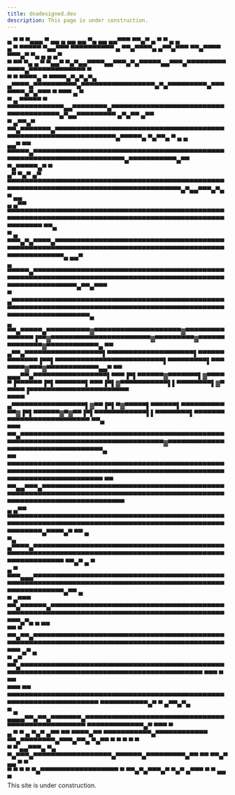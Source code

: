 ```yaml
---
title: dnadesigned.dev
description: This page is under construction.
---
```


<div class="mx-auto text-center mt-10">
    <div>
        <i>                            </i><i class="c1 b1">▄</i><i>  </i><i class="c2 b1">▀</i><i>   </i><i class="c2 b1">▀</i><i>    </i><i class="c2 b1">▀</i><i class="c3 b1">▄</i><i class="c4 b1">▄</i><i class="c3 b1">▄</i><i>   </i><i class="c2 b1">▀</i><i>    </i><i class="c5 b1">▄▄</i><i> </i><i class="c6 b1">▄</i><i> </i><i class="c7 b1">▄▄</i><i> </i><i class="c3 b1">▄</i><i class="c8 b1">▄</i><i> </i><i class="c6 b1">▀</i><i class="c9 b1">▄</i><i>  </i><i class="c4 b1">▄▄</i><i> </i><i class="c7 b1">▄▄</i><i class="c6 b1">▀</i><i class="c10 b1">▀</i><i class="c8 b2">▀</i><i> </i><i class="c11 b3">▀</i><i class="c10 b1">▀</i><i class="c7 b1">▄</i><i class="c10 b1">▀</i><i>  </i><i class="c5 b1">▄</i><i>  </i><i class="c12 b2">▀</i><i>    </i><i class="c8 b1">▀</i><i> </i><i class="c4 b1">▄</i><i>         </i><i class="c4 b1">▄</i><i>                         </i>
    </div>
    <div>
        <i>                   </i><i class="c13 b1">▄</i><i>           </i><i class="c14 b1">▀</i><i>  </i><i class="c15 b1">▀</i><i class="c16 b1">▀</i><i class="c14 b1">▀</i><i class="c17 b4">▀</i><i class="c3 b3">▀</i><i> </i><i class="c17 b4">▀</i><i class="c18 b1">▄</i><i class="c3 b1">▄</i><i class="c18 b5">▀▀</i><i class="c6 b1">▀</i><i> </i><i class="c12 b1">▀</i><i class="c6 b1">▀</i><i class="c3 b1">▀</i><i class="c6 b6">▀</i><i class="c3 b5">▀</i><i class="c18 b1">▀</i><i class="c17 b1">▀</i><i class="c18 b5">▀</i><i class="c18 b7">▀</i><i class="c19 b8">▀</i><i> </i><i class="c6 b1">▄</i><i> </i><i class="c8 b1">▀▀</i><i class="c11 b1">▄</i><i class="c10 b9">▀</i><i class="c11 b10">▀</i><i class="c10 b7">▀</i><i class="c10 b1">▀</i><i class="c10 b1">▄</i><i> </i><i class="c8 b1">▄</i><i class="c8 b5">▀</i><i class="c6 b8">▀</i><i class="c8 b1">▄</i><i class="c6 b1">▀</i><i class="c18 b11">▀</i><i class="c6 b5">▀</i><i> </i><i class="c6 b7">▀</i><i class="c3 b1">▀</i><i class="c6 b1">▄</i><i class="c6 b8">▀</i><i class="c18 b1">▀</i><i class="c18 b5">▀</i><i class="c6 b11">▀</i><i>  </i><i class="c5 b4">▀</i><i class="c17 b5">▀</i><i class="c17 b1">▀</i><i class="c3 b1">▄</i><i class="c18 b1">▀</i><i> </i><i class="c6 b1">▀</i><i class="c11 b1">▄</i><i> </i><i class="c19 b1">▄</i><i> </i><i class="c9 b1">▄</i><i>      </i><i class="c3 b1">▄</i><i class="c17 b1">▀</i><i>                      </i>
    </div>
    <div>
        <i>                  </i><i class="c6 b1">▀</i><i>    </i><i class="c6 b1">▀</i><i class="c9 b1">▀</i><i>   </i><i class="c20 b1">▀</i><i class="c21 b1">▄</i><i>  </i><i class="c3 b1">▄</i><i> </i><i class="c22 b12">▀</i><i>  </i><i class="c3 b1">▀</i><i class="c7 b1">▄</i><i class="c6 b1">▄</i><i class="c18 b5">▀</i><i> </i><i class="c6 b1">▀</i><i class="c6 b1">▄</i><i class="c8 b10">▀</i><i class="c6 b1">▄▄</i><i class="c8 b5">▀</i><i class="c10 b5">▀</i><i class="c8 b5">▀</i><i class="c8 b11">▀</i><i class="c18 b1">▄▄</i><i class="c6 b5">▀</i><i class="c9 b13">▀</i><i class="c8 b5">▀</i><i class="c17 b1">▄</i><i class="c18 b2">▀</i><i class="c14 b1">▄</i><i class="c6 b14">▀</i><i class="c8 b14">▀▀</i><i class="c12 b2">▀</i><i class="c6 b15">▀</i><i class="c17 b1">▄▄</i><i class="c6 b2">▀</i><i class="c6 b15">▀</i><i class="c6 b14">▀</i><i class="c3 b1">▄</i><i class="c6 b4">▀▀▀</i><i class="c6 b5">▀</i><i class="c6 b1">▀</i><i class="c18 b5">▀</i><i class="c10 b5">▀</i><i class="c8 b5">▀</i><i class="c18 b3">▀</i><i> </i><i class="c8 b11">▀</i><i class="c6 b5">▀▀▀</i><i class="c6 b1">▄</i><i class="c6 b8">▀</i><i class="c11 b16">▀</i><i class="c6 b16">▀</i><i class="c9 b1">▀</i><i class="c6 b16">▀</i><i class="c6 b13">▀</i><i class="c9 b16">▀</i><i class="c11 b1">▀</i><i class="c11 b10">▀</i><i class="c11 b16">▀</i><i class="c7 b10">▀</i><i class="c11 b1">▀▀</i><i>  </i><i class="c3 b17">▀</i><i>                           </i>
    </div>
    <div>
        <i>              </i><i class="c4 b17">▀</i><i>   </i><i class="c8 b15">▀</i><i>  </i><i class="c20 b1">▀</i><i class="c11 b1">▀</i><i class="c9 b1">▀</i><i class="c9 b16">▀</i><i class="c9 b1">▄</i><i>  </i><i class="c21 b1">▀</i><i> </i><i class="c21 b1">▀</i><i class="c12 b18">▀</i><i class="c12 b15">▀</i><i class="c6 b15">▀</i><i class="c23 b1">▄</i><i class="c24 b19">▀</i><i class="c25 b1">▄</i><i class="c9 b1">▀</i><i class="c9 b1">▄</i><i class="c9 b5">▀</i><i class="c6 b1">▄</i><i> </i><i class="c1 b1">▄</i><i class="c10 b20">▀</i><i class="c8 b12">▀</i><i class="c9 b21">▀</i><i class="c11 b12">▀</i><i class="c22 b1">▄</i><i class="c8 b12">▀</i><i class="c6 b21">▀</i><i class="c8 b21">▀</i><i class="c12 b21">▀</i><i class="c22 b22">▀</i><i class="c24 b23">▀</i><i class="c26 b22">▀</i><i class="c24 b24">▀</i><i class="c15 b20">▀</i><i class="c1 b24">▀</i><i class="c15 b1">▄</i><i class="c20 b24">▀</i><i class="c17 b1">▀</i><i class="c18 b19">▀</i><i class="c6 b6">▀</i><i class="c12 b7">▀</i><i class="c10 b19">▀</i><i class="c12 b6">▀</i><i class="c8 b15">▀</i><i class="c3 b5">▀</i><i class="c8 b5">▀</i><i class="c6 b5">▀</i><i class="c9 b5">▀</i><i class="c6 b5">▀</i><i class="c6 b4">▀</i><i class="c7 b5">▀</i><i class="c9 b13">▀</i><i class="c7 b16">▀</i><i class="c4 b1">▄</i><i class="c7 b16">▀</i><i class="c4 b1">▄</i><i class="c3 b8">▀</i><i class="c8 b16">▀</i><i class="c9 b8">▀</i><i class="c8 b11">▀</i><i class="c9 b5">▀</i><i class="c10 b17">▀</i><i class="c9 b13">▀</i><i class="c11 b13">▀</i><i class="c9 b1">▀</i><i class="c9 b1">▄</i><i class="c9 b1">▀</i><i class="c11 b1">▀</i><i class="c11 b13">▀▀</i><i class="c11 b1">▀</i><i class="c19 b13">▀</i><i class="c11 b16">▀</i><i class="c9 b1">▄</i><i class="c11 b16">▀</i><i class="c7 b1">▄</i><i class="c5 b16">▀</i><i class="c9 b17">▀</i><i class="c9 b1">▀</i><i> </i><i class="c9 b1">▀</i><i> </i><i class="c9 b1">▀</i><i class="c8 b4">▀</i><i class="c10 b1">▀</i><i>  </i><i class="c18 b1">▄</i><i> </i><i class="c8 b1">▀</i><i>               </i>
    </div>
    <div>
        <i>            </i><i class="c3 b1">▀</i><i>    </i><i class="c14 b1">▄</i><i>     </i><i class="c5 b1">▀</i><i class="c4 b3">▀</i><i class="c27 b1">▀</i><i class="c26 b25">▀</i><i class="c1 b26">▀</i><i> </i><i class="c24 b24">▀</i><i> </i><i class="c1 b12">▀</i><i class="c28 b27">▀</i><i class="c29 b5">▀</i><i class="c4 b28">▀</i><i class="c14 b29">▀</i><i class="c22 b26">▀</i><i class="c16 b12">▀</i><i class="c24 b30">▀</i><i class="c1 b31">▀</i><i class="c26 b31">▀</i><i class="c20 b31">▀</i><i class="c2 b2">▀</i><i class="c16 b32">▀</i><i class="c1 b1">▄</i><i class="c27 b1">▄</i><i class="c30 b1">▀</i><i class="c1 b27">▀▀</i><i class="c30 b30">▀▀</i><i class="c1 b27">▀▀</i><i class="c1 b30">▀</i><i class="c1 b1">▄</i><i class="c23 b26">▀</i><i class="c16 b30">▀</i><i class="c16 b15">▀</i><i class="c22 b2">▀</i><i class="c31 b12">▀</i><i class="c30 b32">▀</i><i class="c31 b25">▀</i><i class="c22 b31">▀</i><i class="c21 b20">▀</i><i class="c21 b21">▀</i><i class="c22 b20">▀</i><i class="c15 b21">▀</i><i class="c15 b20">▀</i><i class="c22 b21">▀▀▀</i><i class="c23 b21">▀</i><i class="c3 b20">▀</i><i class="c4 b20">▀</i><i class="c4 b12">▀</i><i class="c5 b12">▀</i><i class="c4 b5">▀</i><i class="c7 b8">▀</i><i class="c9 b13">▀</i><i class="c7 b5">▀</i><i class="c4 b17">▀</i><i class="c5 b14">▀</i><i class="c5 b3">▀</i><i class="c4 b4">▀</i><i class="c19 b17">▀</i><i class="c19 b13">▀</i><i class="c7 b3">▀</i><i class="c5 b17">▀</i><i class="c4 b3">▀</i><i class="c5 b17">▀</i><i class="c5 b3">▀</i><i class="c5 b17">▀</i><i class="c5 b3">▀</i><i class="c4 b1">▄</i><i class="c4 b13">▀</i><i class="c7 b1">▄</i><i class="c4 b1">▄</i><i class="c4 b10">▀</i><i class="c9 b3">▀</i><i class="c7 b13">▀</i><i class="c7 b17">▀</i><i class="c4 b17">▀</i><i class="c5 b17">▀</i><i class="c5 b1">▀</i><i class="c4 b1">▀</i><i class="c9 b17">▀</i><i>  </i><i class="c5 b1">▄</i><i class="c5 b1">▀</i><i class="c4 b1">▄</i><i class="c5 b1">▀</i><i class="c4 b4">▀</i><i> </i><i class="c6 b1">▄</i><i class="c4 b1">▀</i><i class="c3 b1">▀</i><i>           </i>
    </div>
    <div>
        <i>              </i><i class="c23 b1">▀</i><i> </i><i class="c27 b1">▄</i><i class="c30 b21">▀</i><i class="c30 b12">▀</i><i class="c22 b1">▄</i><i class="c15 b26">▀</i><i> </i><i class="c3 b32">▀</i><i class="c4 b30">▀</i><i class="c23 b1">▄</i><i class="c23 b19">▀</i><i class="c16 b12">▀</i><i class="c16 b21">▀</i><i class="c15 b12">▀</i><i class="c20 b20">▀</i><i class="c21 b18">▀</i><i class="c23 b33">▀</i><i class="c23 b1">▄</i><i class="c13 b18">▀</i><i class="c13 b34">▀</i><i class="c32 b15">▀</i><i class="c15 b30">▀</i><i class="c16 b19">▀</i><i class="c24 b19">▀</i><i class="c33 b15">▀</i><i class="c14 b17">▀</i><i class="c33 b18">▀▀</i><i class="c16 b20">▀</i><i class="c22 b12">▀</i><i class="c20 b20">▀</i><i class="c16 b12">▀</i><i class="c14 b27">▀</i><i class="c23 b32">▀</i><i class="c27 b32">▀</i><i class="c23 b32">▀</i><i class="c25 b22">▀</i><i class="c24 b22">▀</i><i class="c16 b22">▀</i><i class="c15 b12">▀</i><i class="c25 b18">▀</i><i class="c6 b30">▀</i><i class="c25 b12">▀</i><i class="c22 b26">▀</i><i class="c24 b20">▀</i><i class="c1 b25">▀</i><i class="c1 b31">▀</i><i class="c24 b31">▀</i><i class="c15 b23">▀</i><i class="c22 b22">▀</i><i class="c15 b25">▀</i><i class="c15 b22">▀</i><i class="c15 b20">▀</i><i class="c22 b26">▀</i><i class="c23 b26">▀</i><i class="c22 b31">▀</i><i class="c22 b26">▀</i><i class="c22 b30">▀</i><i class="c13 b2">▀</i><i class="c20 b2">▀</i><i class="c22 b26">▀</i><i class="c22 b12">▀</i><i class="c23 b21">▀</i><i class="c6 b12">▀</i><i class="c7 b11">▀</i><i class="c6 b4">▀</i><i class="c5 b5">▀</i><i class="c17 b16">▀</i><i class="c6 b7">▀</i><i class="c7 b17">▀</i><i class="c4 b3">▀▀</i><i class="c4 b13">▀</i><i class="c7 b17">▀</i><i class="c4 b16">▀</i><i class="c7 b13">▀▀</i><i class="c7 b17">▀</i><i class="c7 b13">▀</i><i class="c9 b16">▀</i><i class="c7 b9">▀</i><i class="c7 b17">▀</i><i class="c7 b1">▄</i><i class="c9 b17">▀</i><i class="c7 b16">▀</i><i class="c7 b17">▀</i><i class="c4 b16">▀</i><i class="c7 b1">▀</i><i class="c9 b1">▄</i><i> </i><i class="c7 b1">▀</i><i class="c5 b1">▄</i><i class="c3 b4">▀</i><i class="c4 b4">▀</i><i class="c6 b1">▄</i><i> </i><i class="c6 b5">▀</i><i>   </i><i class="c6 b1">▄</i><i>         </i><i class="c14 b1">▄</i><i>  </i>
    </div>
    <div>
        <i>       </i><i class="c24 b1">▄</i><i class="c27 b1">▄</i><i class="c28 b1">▀</i><i> </i><i class="c28 b1">▀</i><i class="c1 b34">▀</i><i>  </i><i class="c28 b1">▀</i><i class="c1 b1">▀</i><i class="c24 b1">▀</i><i class="c34 b30">▀</i><i class="c24 b8">▀</i><i class="c33 b1">▄</i><i class="c27 b28">▀▀</i><i class="c33 b15">▀</i><i class="c13 b17">▀</i><i class="c25 b15">▀</i><i class="c15 b18">▀</i><i class="c16 b19">▀</i><i class="c22 b19">▀</i><i class="c22 b8">▀</i><i class="c3 b5">▀</i><i class="c32 b4">▀</i><i class="c16 b18">▀</i><i class="c25 b19">▀</i><i class="c13 b18">▀</i><i class="c33 b4">▀</i><i class="c13 b15">▀</i><i class="c22 b19">▀</i><i class="c22 b12">▀</i><i class="c20 b33">▀</i><i class="c21 b33">▀</i><i class="c20 b33">▀</i><i class="c20 b6">▀▀</i><i class="c31 b19">▀</i><i class="c15 b20">▀</i><i class="c22 b12">▀</i><i class="c27 b12">▀</i><i class="c27 b18">▀</i><i class="c23 b12">▀</i><i class="c15 b19">▀</i><i class="c16 b21">▀</i><i class="c15 b12">▀</i><i class="c24 b21">▀</i><i class="c15 b12">▀</i><i class="c24 b21">▀▀▀</i><i class="c31 b22">▀</i><i class="c34 b24">▀</i><i class="c15 b26">▀</i><i class="c26 b23">▀</i><i class="c34 b22">▀</i><i class="c34 b24">▀▀</i><i class="c30 b24">▀</i><i class="c31 b26">▀</i><i class="c1 b31">▀▀</i><i class="c28 b26">▀</i><i class="c1 b31">▀</i><i class="c28 b34">▀▀</i><i class="c28 b4">▀</i><i class="c1 b30">▀</i><i class="c30 b18">▀</i><i class="c34 b30">▀</i><i class="c30 b18">▀</i><i class="c30 b30">▀</i><i class="c34 b12">▀</i><i class="c13 b12">▀</i><i class="c3 b21">▀</i><i class="c3 b5">▀</i><i class="c3 b10">▀</i><i class="c3 b17">▀</i><i class="c4 b17">▀▀</i><i class="c4 b16">▀</i><i class="c9 b16">▀</i><i class="c7 b10">▀</i><i class="c7 b16">▀</i><i class="c7 b10">▀</i><i class="c11 b1">▄</i><i class="c9 b10">▀</i><i class="c11 b10">▀</i><i class="c7 b10">▀</i><i class="c9 b16">▀</i><i class="c7 b10">▀</i><i class="c9 b16">▀</i><i class="c7 b10">▀</i><i class="c9 b16">▀</i><i class="c9 b10">▀</i><i class="c11 b13">▀</i><i class="c7 b16">▀</i><i class="c9 b1">▄</i><i class="c3 b5">▀</i><i class="c5 b3">▀</i><i> </i><i class="c18 b5">▀</i><i class="c6 b1">▄</i><i class="c6 b1">▀</i><i class="c3 b1">▀</i><i class="c3 b7">▀</i><i class="c8 b1">▀</i><i class="c8 b16">▀</i><i class="c7 b1">▄</i><i class="c6 b5">▀</i><i>  </i><i class="c8 b1">▀</i><i>        </i>
    </div>
    <div>
        <i>       </i><i class="c11 b1">▄</i><i class="c25 b1">▀</i><i> </i><i class="c17 b1">▀</i><i class="c21 b1">▄</i><i class="c32 b16">▀</i><i> </i><i class="c10 b1">▄</i><i class="c23 b10">▀</i><i> </i><i class="c23 b10">▀</i><i class="c14 b10">▀</i><i class="c14 b9">▀▀</i><i class="c5 b35">▀</i><i class="c5 b9">▀</i><i class="c3 b35">▀</i><i class="c13 b9">▀</i><i class="c14 b9">▀</i><i class="c13 b9">▀</i><i class="c13 b35">▀</i><i class="c6 b9">▀</i><i class="c13 b33">▀</i><i class="c3 b30">▀</i><i class="c13 b18">▀</i><i class="c20 b25">▀</i><i class="c23 b30">▀</i><i class="c13 b34">▀</i><i class="c32 b34">▀</i><i class="c14 b28">▀</i><i class="c23 b30">▀</i><i class="c22 b26">▀</i><i class="c21 b20">▀</i><i class="c21 b5">▀</i><i class="c20 b7">▀</i><i class="c19 b7">▀</i><i class="c12 b33">▀</i><i class="c22 b19">▀</i><i class="c15 b21">▀</i><i class="c15 b26">▀</i><i class="c15 b20">▀</i><i class="c22 b33">▀</i><i class="c22 b9">▀</i><i class="c20 b33">▀</i><i class="c16 b20">▀</i><i class="c15 b5">▀</i><i class="c6 b5">▀▀</i><i class="c8 b20">▀</i><i class="c15 b24">▀</i><i class="c26 b24">▀</i><i class="c22 b26">▀</i><i class="c24 b22">▀</i><i class="c26 b26">▀</i><i class="c31 b21">▀</i><i class="c16 b5">▀</i><i class="c8 b7">▀</i><i class="c6 b18">▀</i><i class="c16 b21">▀</i><i class="c26 b30">▀</i><i class="c1 b32">▀</i><i class="c30 b31">▀</i><i class="c24 b21">▀</i><i class="c24 b18">▀</i><i class="c14 b6">▀▀</i><i class="c25 b33">▀</i><i class="c13 b8">▀</i><i class="c27 b8">▀</i><i class="c14 b8">▀</i><i class="c1 b7">▀</i><i class="c25 b7">▀</i><i class="c23 b10">▀</i><i class="c26 b10">▀</i><i class="c15 b9">▀</i><i class="c22 b10">▀</i><i class="c25 b9">▀</i><i class="c6 b9">▀</i><i class="c7 b35">▀</i><i class="c7 b9">▀</i><i class="c9 b35">▀</i><i class="c11 b9">▀</i><i class="c7 b9">▀</i><i class="c11 b9">▀</i><i class="c11 b35">▀</i><i class="c11 b9">▀</i><i class="c9 b10">▀</i><i class="c11 b13">▀</i><i class="c9 b13">▀</i><i class="c11 b3">▀</i><i class="c7 b17">▀</i><i class="c9 b17">▀</i><i class="c7 b13">▀</i><i class="c7 b3">▀</i><i class="c7 b17">▀</i><i class="c9 b17">▀</i><i class="c7 b17">▀▀</i><i class="c7 b13">▀</i><i class="c11 b16">▀</i><i class="c7 b1">▄</i><i class="c10 b16">▀</i><i class="c4 b1">▄▄</i><i class="c8 b8">▀</i><i class="c10 b7">▀</i><i class="c6 b10">▀</i><i class="c9 b1">▄</i><i class="c9 b16">▀</i><i class="c6 b1">▄</i><i> </i><i class="c9 b1">▀</i><i>  </i><i class="c12 b1">▄</i><i class="c18 b1">▄</i><i>     </i>
    </div>
    <div>
        <i>   </i><i class="c17 b1">▄</i><i> </i><i class="c10 b1">▄</i><i class="c19 b1">▀</i><i class="c2 b1">▀</i><i> </i><i class="c2 b1">▀</i><i class="c2 b35">▀▀▀</i><i class="c2 b1">▀</i><i class="c2 b35">▀</i><i class="c2 b1">▀</i><i class="c2 b35">▀▀▀▀▀▀▀▀▀▀▀▀</i><i class="c8 b17">▀</i><i class="c5 b17">▀</i><i class="c3 b17">▀</i><i class="c5 b17">▀</i><i class="c24 b5">▀</i><i class="c1 b21">▀</i><i class="c27 b30">▀</i><i class="c28 b34">▀</i><i class="c33 b2">▀</i><i class="c24 b12">▀</i><i class="c15 b21">▀</i><i class="c16 b20">▀</i><i class="c21 b19">▀</i><i class="c10 b19">▀</i><i class="c8 b13">▀</i><i class="c7 b16">▀</i><i class="c6 b13">▀</i><i class="c16 b19">▀</i><i class="c22 b19">▀</i><i class="c16 b20">▀</i><i class="c34 b24">▀</i><i class="c21 b20">▀</i><i class="c22 b19">▀</i><i class="c17 b11">▀</i><i class="c3 b4">▀</i><i class="c3 b11">▀</i><i class="c6 b21">▀</i><i class="c31 b24">▀</i><i class="c31 b22">▀</i><i class="c31 b23">▀</i><i class="c34 b23">▀</i><i class="c15 b23">▀</i><i class="c31 b26">▀</i><i class="c25 b6">▀</i><i class="c6 b5">▀</i><i class="c13 b24">▀</i><i class="c22 b12">▀</i><i class="c20 b15">▀</i><i class="c25 b30">▀</i><i class="c28 b23">▀</i><i class="c34 b22">▀</i><i class="c15 b7">▀</i><i class="c21 b7">▀</i><i class="c2 b35">▀▀▀▀▀▀▀▀▀▀▀▀▀▀▀▀▀▀▀▀▀</i><i class="c9 b17">▀</i><i class="c4 b17">▀</i><i class="c7 b17">▀</i><i class="c4 b17">▀</i><i class="c4 b13">▀▀</i><i class="c4 b17">▀▀</i><i class="c35 b13">▀</i><i class="c4 b16">▀</i><i class="c7 b5">▀</i><i class="c4 b16">▀</i><i class="c7 b13">▀</i><i class="c4 b16">▀</i><i class="c7 b13">▀</i><i class="c7 b16">▀</i><i class="c9 b13">▀</i><i class="c7 b13">▀▀</i><i class="c7 b16">▀</i><i class="c7 b5">▀</i><i class="c11 b8">▀</i><i class="c4 b17">▀</i><i class="c3 b4">▀</i><i class="c3 b1">▀</i><i> </i><i class="c6 b11">▀</i><i class="c6 b1">▀</i><i class="c6 b1">▄</i><i>       </i>
    </div>
    <div>
        <i> </i><i class="c12 b1">▀</i><i> </i><i class="c17 b1">▄</i><i> </i><i class="c10 b1">▀</i><i class="c11 b3">▀</i><i class="c2 b1">▀</i><i class="c2 b1">▄</i><i class="c2 b35">▀</i><i class="c2 b1">▄</i><i class="c2 b1">▀</i><i class="c2 b35">▀▀▀</i><i class="c2 b1">▄</i><i class="c2 b35">▀▀▀▀▀▀▀▀▀▀▀▀</i><i class="c4 b3">▀</i><i class="c7 b14">▀</i><i class="c3 b17">▀</i><i class="c4 b16">▀</i><i class="c7 b10">▀</i><i class="c23 b13">▀</i><i class="c31 b12">▀</i><i class="c23 b30">▀</i><i class="c13 b29">▀</i><i class="c23 b27">▀</i><i class="c15 b26">▀</i><i class="c31 b22">▀</i><i class="c15 b22">▀</i><i class="c8 b22">▀</i><i class="c8 b26">▀</i><i class="c25 b21">▀</i><i class="c22 b26">▀</i><i class="c20 b21">▀</i><i class="c22 b12">▀</i><i class="c20 b20">▀</i><i class="c22 b19">▀</i><i class="c20 b12">▀</i><i class="c20 b29">▀</i><i class="c6 b4">▀</i><i class="c6 b2">▀</i><i class="c26 b23">▀</i><i class="c31 b31">▀</i><i class="c34 b25">▀</i><i class="c30 b25">▀</i><i class="c34 b23">▀</i><i class="c31 b22">▀</i><i class="c15 b18">▀</i><i class="c12 b2">▀</i><i class="c6 b2">▀</i><i class="c12 b26">▀</i><i class="c26 b32">▀</i><i class="c20 b28">▀</i><i class="c23 b32">▀</i><i class="c26 b25">▀</i><i class="c31 b14">▀</i><i class="c6 b2">▀</i><i class="c10 b14">▀</i><i class="c10 b31">▀</i><i class="c19 b9">▀</i><i class="c2 b35">▀▀▀▀▀▀▀▀▀▀▀▀▀▀▀▀▀▀▀▀</i><i class="c4 b3">▀</i><i class="c7 b14">▀</i><i class="c3 b17">▀</i><i class="c4 b16">▀</i><i class="c7 b10">▀</i><i class="c7 b13">▀</i><i class="c6 b13">▀</i><i class="c9 b13">▀▀</i><i class="c6 b13">▀</i><i class="c8 b17">▀</i><i class="c7 b17">▀</i><i class="c9 b17">▀▀</i><i class="c11 b3">▀</i><i class="c7 b4">▀</i><i class="c7 b3">▀</i><i class="c7 b17">▀</i><i class="c9 b3">▀</i><i class="c9 b13">▀</i><i class="c9 b17">▀</i><i class="c7 b4">▀</i><i class="c6 b3">▀</i><i class="c6 b4">▀</i><i class="c6 b14">▀</i><i class="c17 b1">▀</i><i class="c5 b1">▄</i><i> </i><i class="c14 b1">▄▄</i><i class="c6 b2">▀</i><i>     </i>
    </div>
    <div>
        <i>  </i><i class="c6 b1">▄</i><i> </i><i class="c6 b1">▀▀</i><i class="c6 b5">▀</i><i class="c19 b35">▀</i><i class="c2 b1">▀</i><i class="c2 b1">▄</i><i class="c2 b9">▀</i><i class="c2 b35">▀▀▀▀▀▀▀▀▀▀▀▀▀▀▀</i><i class="c2 b9">▀</i><i class="c2 b35">▀</i><i class="c4 b13">▀</i><i class="c3 b11">▀</i><i class="c11 b8">▀</i><i class="c9 b7">▀</i><i class="c19 b7">▀</i><i class="c11 b10">▀</i><i class="c10 b5">▀</i><i class="c20 b20">▀</i><i class="c25 b2">▀</i><i class="c13 b30">▀</i><i class="c16 b2">▀</i><i class="c24 b26">▀</i><i class="c15 b22">▀</i><i class="c22 b21">▀</i><i class="c22 b19">▀</i><i class="c22 b21">▀▀</i><i class="c22 b20">▀</i><i class="c22 b19">▀</i><i class="c21 b33">▀</i><i class="c12 b17">▀</i><i class="c7 b10">▀</i><i class="c3 b4">▀</i><i class="c8 b22">▀</i><i class="c34 b23">▀</i><i class="c30 b31">▀</i><i class="c30 b25">▀</i><i class="c30 b23">▀</i><i class="c34 b24">▀</i><i class="c31 b21">▀</i><i class="c16 b8">▀</i><i class="c8 b9">▀</i><i class="c20 b19">▀</i><i class="c15 b22">▀</i><i class="c26 b31">▀</i><i class="c27 b30">▀</i><i class="c24 b26">▀</i><i class="c26 b24">▀</i><i class="c20 b5">▀</i><i class="c8 b5">▀</i><i class="c6 b11">▀</i><i class="c18 b15">▀</i><i class="c26 b26">▀</i><i class="c19 b35">▀</i><i class="c2 b35">▀▀</i><i class="c2 b9">▀</i><i class="c2 b35">▀▀▀▀▀▀▀</i><i class="c2 b9">▀</i><i class="c2 b35">▀▀▀▀▀▀▀</i><i class="c2 b9">▀</i><i class="c2 b35">▀</i><i class="c4 b13">▀</i><i class="c3 b11">▀</i><i class="c11 b8">▀</i><i class="c9 b7">▀</i><i class="c19 b7">▀</i><i class="c11 b10">▀</i><i class="c11 b16">▀</i><i class="c11 b7">▀</i><i class="c8 b5">▀</i><i class="c10 b5">▀</i><i class="c9 b13">▀</i><i class="c7 b13">▀▀▀▀▀▀</i><i class="c7 b5">▀</i><i class="c7 b16">▀</i><i class="c9 b5">▀</i><i class="c6 b17">▀</i><i class="c7 b10">▀</i><i class="c3 b4">▀</i><i class="c9 b5">▀</i><i class="c17 b4">▀</i><i class="c14 b2">▀</i><i class="c18 b1">▀</i><i class="c18 b11">▀</i><i class="c6 b1">▄</i><i class="c6 b8">▀</i><i class="c12 b1">▀</i><i class="c19 b1">▄</i><i class="c8 b10">▀</i><i class="c8 b5">▀</i><i class="c18 b11">▀</i><i> </i>
    </div>
    <div>
        <i>   </i><i class="c6 b6">▀</i><i> </i><i class="c6 b1">▄</i><i class="c11 b1">▀▀</i><i class="c19 b6">▀</i><i class="c11 b5">▀</i><i class="c35 b34">▀</i><i class="c9 b2">▀</i><i class="c11 b4">▀</i><i class="c19 b7">▀</i><i class="c2 b16">▀</i><i class="c19 b10">▀</i><i class="c19 b16">▀</i><i class="c11 b16">▀</i><i class="c19 b5">▀</i><i class="c19 b16">▀</i><i class="c19 b5">▀</i><i class="c11 b36">▀</i><i class="c19 b4">▀</i><i class="c11 b11">▀▀</i><i class="c11 b5">▀</i><i class="c11 b17">▀</i><i class="c11 b11">▀</i><i class="c11 b14">▀</i><i class="c7 b11">▀</i><i class="c6 b14">▀▀</i><i class="c10 b2">▀</i><i class="c6 b2">▀</i><i class="c8 b14">▀</i><i class="c22 b7">▀</i><i class="c24 b25">▀</i><i class="c14 b25">▀</i><i class="c27 b31">▀</i><i class="c1 b31">▀</i><i class="c31 b26">▀</i><i class="c34 b22">▀</i><i class="c22 b36">▀</i><i class="c15 b20">▀</i><i class="c22 b21">▀</i><i class="c22 b19">▀</i><i class="c21 b5">▀</i><i class="c8 b8">▀</i><i class="c9 b11">▀</i><i class="c11 b5">▀</i><i class="c8 b21">▀</i><i class="c22 b20">▀</i><i class="c34 b22">▀</i><i class="c28 b31">▀</i><i class="c34 b23">▀</i><i class="c31 b24">▀</i><i class="c22 b33">▀</i><i class="c10 b6">▀</i><i class="c10 b37">▀</i><i class="c21 b33">▀</i><i class="c22 b15">▀</i><i class="c20 b19">▀</i><i class="c20 b15">▀</i><i class="c16 b19">▀</i><i class="c22 b19">▀</i><i class="c20 b7">▀</i><i class="c8 b5">▀</i><i class="c6 b6">▀</i><i class="c12 b18">▀</i><i class="c16 b26">▀</i><i class="c13 b31">▀</i><i class="c20 b26">▀</i><i class="c21 b12">▀</i><i class="c10 b5">▀</i><i class="c35 b34">▀</i><i class="c9 b2">▀</i><i class="c11 b26">▀</i><i class="c19 b18">▀</i><i class="c2 b2">▀</i><i class="c10 b5">▀</i><i class="c21 b2">▀</i><i class="c21 b20">▀</i><i class="c21 b12">▀</i><i class="c19 b21">▀</i><i class="c21 b26">▀</i><i class="c20 b38">▀</i><i class="c21 b31">▀</i><i class="c20 b31">▀</i><i class="c22 b31">▀</i><i class="c20 b22">▀</i><i class="c21 b26">▀</i><i class="c6 b23">▀</i><i class="c11 b2">▀</i><i class="c7 b11">▀</i><i class="c6 b14">▀</i><i class="c6 b39">▀</i><i class="c10 b2">▀</i><i class="c6 b2">▀</i><i class="c8 b14">▀</i><i class="c10 b10">▀</i><i class="c6 b14">▀</i><i class="c6 b4">▀</i><i class="c3 b17">▀</i><i class="c3 b4">▀</i><i class="c6 b13">▀</i><i class="c5 b5">▀</i><i class="c9 b4">▀</i><i class="c9 b5">▀</i><i class="c9 b4">▀</i><i class="c9 b5">▀</i><i class="c6 b4">▀</i><i class="c9 b8">▀</i><i class="c9 b5">▀</i><i class="c11 b5">▀</i><i class="c11 b8">▀</i><i class="c9 b7">▀</i><i class="c18 b5">▀</i><i class="c5 b2">▀</i><i class="c18 b11">▀</i><i class="c6 b5">▀</i><i class="c10 b9">▀</i><i class="c10 b7">▀</i><i class="c11 b8">▀</i><i class="c19 b9">▀</i><i class="c8 b1">▄</i><i>   </i>
    </div>
    <div>
        <i class="c6 b1">▄</i><i> </i><i class="c8 b1">▀</i><i class="c12 b5">▀</i><i class="c18 b1">▄</i><i class="c12 b11">▀</i><i class="c8 b11">▀</i><i class="c10 b6">▀</i><i class="c8 b11">▀</i><i class="c18 b11">▀</i><i class="c14 b1">▄</i><i class="c14 b14">▀</i><i class="c6 b5">▀</i><i class="c10 b6">▀</i><i class="c8 b8">▀</i><i class="c11 b7">▀▀</i><i class="c10 b8">▀</i><i class="c10 b6">▀</i><i class="c8 b7">▀</i><i class="c10 b5">▀</i><i class="c36 b40">▓</i><i class="c37 b36">▀▀</i><i class="c37 b40">▀</i><i class="c8 b40">▀</i><i class="c8 b6">▀</i><i class="c8 b8">▀</i><i class="c8 b5">▀</i><i class="c6 b5">▀</i><i class="c6 b14">▀▀</i><i class="c18 b11">▀</i><i class="c18 b8">▀</i><i class="c6 b5">▀</i><i class="c3 b14">▀</i><i class="c15 b25">▀</i><i class="c23 b25">▀</i><i class="c24 b31">▀</i><i class="c23 b31">▀▀</i><i class="c15 b21">▀</i><i class="c38 b41">▓</i><i class="c37 b36">▀</i><i class="c36 b36">▀</i><i class="c37 b41">▀</i><i class="c12 b40">▀</i><i class="c10 b5">▀</i><i class="c10 b21">▀</i><i class="c21 b24">▀</i><i class="c22 b25">▀</i><i class="c15 b23">▀</i><i class="c31 b23">▀</i><i class="c34 b23">▀</i><i class="c31 b23">▀</i><i class="c22 b19">▀</i><i class="c19 b12">▀</i><i class="c20 b21">▀</i><i class="c36 b27">▐</i><i class="c36 b37">▀▀</i><i class="c38 b43">▓</i><i class="c31 b43">▀</i><i class="c20 b24">▀</i><i class="c21 b5">▀</i><i class="c10 b5">▀</i><i class="c8 b11">▀</i><i class="c6 b26">▀</i><i class="c16 b31">▀</i><i class="c24 b31">▀</i><i class="c16 b22">▀</i><i class="c22 b19">▀</i><i class="c21 b11">▀</i><i class="c18 b11">▀</i><i class="c14 b2">▀</i><i class="c14 b30">▀</i><i class="c31 b31">▀</i><i class="c25 b26">▀</i><i class="c13 b2">▀</i><i class="c6 b12">▀</i><i class="c22 b19">▀</i><i class="c20 b6">▀</i><i class="c22 b19">▀</i><i class="c31 b20">▀</i><i class="c22 b22">▀</i><i class="c39 b43">▓</i><i class="c39 b44">▀</i><i class="c40 b38">▀</i><i class="c39 b43">▀</i><i class="c23 b43">▀</i><i class="c15 b26">▀</i><i class="c15 b21">▀</i><i class="c22 b21">▀</i><i class="c6 b11">▀</i><i class="c6 b14">▀</i><i class="c41 b43">▓</i><i class="c42 b39">▀</i><i class="c41 b45">▀</i><i class="c42 b43">▀</i><i class="c4 b43">▀</i><i class="c6 b14">▀</i><i class="c7 b11">▀</i><i class="c6 b4">▀</i><i class="c7 b11">▀</i><i class="c9 b11">▀</i><i class="c8 b8">▀</i><i class="c8 b5">▀▀</i><i class="c8 b11">▀</i><i class="c42 b45">▀</i><i class="c42 b43">▓</i><i class="c10 b43">▀</i><i class="c11 b6">▀</i><i class="c11 b5">▀</i><i class="c10 b4">▀</i><i class="c10 b5">▀</i><i class="c8 b11">▀</i><i class="c14 b11">▀</i><i class="c12 b2">▀</i><i class="c8 b6">▀</i><i class="c11 b8">▀▀</i><i class="c11 b5">▀</i><i class="c10 b1">▄</i><i> </i><i class="c11 b1">▀</i><i class="c10 b5">▀</i><i> </i>
    </div>
    <div>
        <i> </i><i class="c6 b1">▄</i><i class="c18 b6">▀</i><i class="c17 b8">▀</i><i class="c8 b1">▄</i><i class="c17 b1">▀</i><i class="c17 b5">▀</i><i class="c17 b1">▀</i><i class="c13 b5">▀</i><i class="c17 b11">▀</i><i class="c18 b5">▀</i><i class="c6 b6">▀</i><i class="c12 b5">▀</i><i class="c12 b7">▀</i><i class="c6 b5">▀</i><i class="c12 b6">▀</i><i class="c6 b6">▀</i><i class="c17 b14">▀</i><i class="c17 b36">▀</i><i class="c37 b36">▀▀▀▀</i><i class="c37 b40">▌</i><i class="c35 b36">▀</i><i class="c37 b36">▀▀▀▀</i><i class="c14 b36">▀</i><i class="c37 b5">▀</i><i class="c37 b36">▀▀▀▀</i><i class="c5 b36">▀</i><i class="c14 b3">▀</i><i class="c28 b14">▀</i><i class="c1 b25">▀</i><i class="c1 b36">▀</i><i class="c37 b36">▀▀</i><i class="c36 b36">▀</i><i class="c37 b37">▀</i><i class="c37 b41">▌</i><i class="c43 b37">▀</i><i class="c36 b36">▀</i><i class="c37 b37">▀</i><i class="c36 b36">▀</i><i class="c37 b37">▀</i><i class="c1 b36">▀</i><i class="c34 b24">▀</i><i class="c31 b36">▀</i><i class="c37 b37">▀</i><i class="c36 b36">▀</i><i class="c37 b37">▀</i><i class="c36 b36">▀</i><i class="c36 b43">▀</i><i class="c36 b43">▐</i><i class="c36 b37">▀</i><i class="c38 b37">▀</i><i class="c36 b43">▌</i><i class="c44 b37">▀</i><i class="c36 b46">▀</i><i class="c38 b46">▀▀</i><i class="c45 b46">▀</i><i class="c1 b42">▀</i><i class="c1 b18">▀</i><i class="c1 b42">▀</i><i class="c45 b46">▀</i><i class="c45 b42">▀▀▀</i><i class="c18 b42">▀</i><i class="c24 b44">▀</i><i class="c40 b42">▀</i><i class="c45 b44">▀</i><i class="c40 b42">▀</i><i class="c40 b44">▀</i><i class="c16 b44">▀</i><i class="c17 b14">▀</i><i class="c17 b44">▀</i><i class="c40 b38">▀</i><i class="c39 b44">▀</i><i class="c40 b38">▀</i><i class="c39 b44">▀</i><i class="c39 b43">▌</i><i class="c44 b43">▀</i><i class="c1 b18">▀</i><i class="c30 b30">▀</i><i class="c30 b26">▀</i><i class="c34 b38">▀</i><i class="c41 b39">▀▀▀</i><i class="c42 b39">▀</i><i class="c41 b43">▌</i><i class="c44 b39">▀</i><i class="c41 b45">▀</i><i class="c42 b39">▀</i><i class="c41 b45">▀</i><i class="c42 b39">▀</i><i class="c5 b45">▀</i><i class="c42 b45">▀</i><i class="c42 b43">▓</i><i class="c5 b43">▀</i><i class="c5 b5">▀</i><i class="c42 b45">▀</i><i class="c42 b43">▓</i><i class="c44 b43">▀</i><i class="c44 b14">▀</i><i class="c5 b14">▀</i><i class="c5 b11">▀</i><i class="c14 b14">▀</i><i class="c5 b14">▀</i><i class="c14 b2">▀</i><i class="c14 b11">▀▀</i><i class="c5 b11">▀</i><i class="c5 b5">▀</i><i class="c5 b11">▀</i><i class="c6 b1">▄</i><i class="c18 b1">▄</i><i class="c13 b1">▀</i><i> </i><i class="c18 b6">▀</i><i class="c18 b1">▀</i>
    </div>
    <div>
        <i class="c8 b1">▄</i><i class="c10 b1">▄▄</i><i class="c12 b1">▀</i><i class="c8 b6">▀</i><i class="c10 b1">▄</i><i class="c12 b5">▀</i><i class="c12 b11">▀</i><i class="c6 b5">▀▀</i><i class="c12 b5">▀</i><i class="c8 b5">▀</i><i class="c12 b5">▀</i><i class="c12 b9">▀</i><i class="c11 b10">▀</i><i class="c12 b7">▀</i><i class="c8 b10">▀</i><i class="c17 b36">▀</i><i class="c37 b36">▀</i><i class="c37 b40">▀</i><i class="c35 b40">▀</i><i class="c35 b36">▀</i><i class="c37 b36">▀</i><i class="c37 b40">▌</i><i class="c37 b36">▀▀▀</i><i class="c37 b40">▐</i><i class="c37 b36">▀</i><i class="c37 b40">▌</i><i class="c35 b40">▀</i><i class="c12 b36">▀</i><i class="c37 b36">▀</i><i class="c37 b41">▀</i><i class="c43 b40">▀</i><i class="c37 b36">▀</i><i class="c38 b40">▓</i><i class="c6 b41">▀</i><i class="c12 b36">▀</i><i class="c37 b36">▀</i><i class="c36 b40">▀</i><i class="c43 b41">▀</i><i class="c43 b36">▀</i><i class="c37 b36">▀</i><i class="c36 b41">▌</i><i class="c38 b41">▓</i><i class="c37 b36">▀</i><i class="c43 b37">▀</i><i class="c44 b36">▀</i><i class="c43 b37">▀</i><i class="c36 b19">▀</i><i class="c36 b43">▐</i><i class="c36 b36">▀</i><i class="c44 b37">▀▀▀▀▀</i><i class="c36 b15">▐</i><i class="c36 b37">▀</i><i class="c36 b43">▌</i><i class="c44 b46">▀</i><i class="c38 b37">▀</i><i class="c38 b43">▀</i><i class="c44 b43">▀</i><i class="c44 b42">▀</i><i class="c45 b46">▀</i><i class="c38 b42">▀</i><i class="c45 b43">▌</i><i class="c38 b42">▀</i><i class="c45 b42">▀▀</i><i class="c45 b43">▐</i><i class="c45 b44">▀</i><i class="c40 b43">▌</i><i class="c39 b43">▓</i><i class="c40 b42">▀</i><i class="c44 b44">▀▀▀</i><i class="c39 b10">▀</i><i class="c44 b38">▀</i><i class="c39 b44">▀</i><i class="c40 b43">▀</i><i class="c44 b43">▀</i><i class="c44 b38">▀</i><i class="c39 b44">▀</i><i class="c39 b43">▌</i><i class="c44 b33">▌</i><i class="c24 b33">▀</i><i class="c24 b18">▀</i><i class="c27 b39">▀</i><i class="c41 b38">▀</i><i class="c41 b43">▀</i><i class="c44 b43">▀</i><i class="c44 b45">▀</i><i class="c42 b39">▀</i><i class="c41 b43">▌</i><i class="c42 b43">▓</i><i class="c41 b45">▀</i><i class="c44 b39">▀</i><i class="c44 b45">▀▀</i><i class="c42 b2">▀</i><i class="c42 b43">▐</i><i class="c42 b45">▀</i><i class="c44 b45">▀</i><i class="c42 b45">▀▀</i><i class="c44 b43">▀</i><i class="c44 b8">▀</i><i class="c6 b5">▀</i><i class="c12 b5">▀</i><i class="c18 b6">▀</i><i class="c6 b6">▀</i><i class="c6 b11">▀</i><i class="c8 b6">▀</i><i class="c18 b5">▀</i><i class="c6 b7">▀</i><i class="c18 b7">▀</i><i class="c10 b9">▀</i><i class="c8 b9">▀</i><i class="c10 b7">▀</i><i class="c12 b7">▀</i><i class="c6 b11">▀</i><i class="c8 b8">▀</i><i class="c8 b7">▀</i><i class="c10 b7">▀</i>
    </div>
    <div>
        <i class="c19 b1">▀</i><i class="c10 b7">▀▀▀</i><i> </i><i class="c12 b1">▄</i><i class="c8 b8">▀</i><i class="c6 b6">▀</i><i class="c8 b5">▀</i><i class="c18 b11">▀</i><i class="c6 b11">▀</i><i class="c17 b5">▀▀</i><i class="c18 b7">▀</i><i class="c6 b5">▀</i><i class="c12 b5">▀</i><i class="c12 b6">▀</i><i class="c37 b14">▀</i><i class="c37 b36">▀▀▀▀▀</i><i class="c37 b40">▌</i><i class="c36 b40">▓</i><i class="c37 b36">▀▀</i><i class="c37 b40">▐</i><i class="c37 b36">▀</i><i class="c37 b40">▌</i><i class="c35 b40">▀</i><i class="c36 b40">▓</i><i class="c37 b36">▀</i><i class="c35 b36">▀</i><i class="c37 b36">▀▀▀</i><i class="c37 b41">▌</i><i class="c37 b40">▀</i><i class="c37 b36">▀▀▀▀</i><i class="c37 b37">▀</i><i class="c37 b41">▌</i><i class="c37 b41">▀</i><i class="c36 b36">▀</i><i class="c37 b37">▀</i><i class="c36 b36">▀</i><i class="c43 b36">▀</i><i class="c44 b36">▀</i><i class="c10 b10">▀</i><i class="c11 b10">▀</i><i class="c44 b37">▀</i><i class="c44 b36">▀</i><i class="c44 b37">▀</i><i class="c36 b37">▀</i><i class="c38 b43">▓</i><i class="c36 b43">▐</i><i class="c36 b37">▀</i><i class="c38 b43">▌</i><i class="c36 b43">▀</i><i class="c38 b37">▀</i><i class="c38 b46">▀</i><i class="c45 b46">▀</i><i class="c38 b46">▀</i><i class="c45 b46">▀</i><i class="c45 b43">▓</i><i class="c44 b43">▀</i><i class="c45 b43">▓</i><i class="c45 b42">▀▀</i><i class="c45 b43">▐</i><i class="c45 b44">▀</i><i class="c40 b43">▌</i><i class="c45 b43">▀</i><i class="c40 b42">▀</i><i class="c40 b44">▀▀</i><i class="c44 b44">▀</i><i class="c44 b42">▀</i><i class="c40 b25">▀</i><i class="c39 b44">▀</i><i class="c39 b38">▀</i><i class="c39 b44">▀</i><i class="c39 b38">▀▀</i><i class="c39 b43">▌</i><i class="c44 b19">▌</i><i class="c25 b19">▀</i><i class="c16 b18">▀</i><i class="c41 b12">▀</i><i class="c41 b39">▀▀</i><i class="c42 b39">▀</i><i class="c41 b45">▀</i><i class="c42 b39">▀</i><i class="c41 b43">▌</i><i class="c42 b43">▀</i><i class="c41 b45">▀</i><i class="c42 b39">▀</i><i class="c42 b45">▀</i><i class="c44 b45">▀▀</i><i class="c8 b11">▀</i><i class="c42 b6">▀</i><i class="c42 b45">▀▀</i><i class="c44 b41">▀</i><i class="c44 b7">▀</i><i class="c8 b7">▀</i><i class="c6 b9">▀</i><i class="c12 b10">▀</i><i class="c12 b7">▀</i><i class="c8 b10">▀</i><i class="c10 b10">▀</i><i class="c11 b10">▀</i><i class="c10 b7">▀</i><i class="c8 b8">▀</i><i class="c8 b7">▀▀</i><i class="c11 b10">▀</i><i class="c19 b7">▀</i><i class="c12 b8">▀</i><i> </i><i class="c10 b1">▀▀</i><i class="c11 b1">▄</i>
    </div>
    <div>
        <i class="c11 b3">▀</i><i class="c10 b1">▀</i><i class="c11 b1">▀</i><i> </i><i class="c8 b1">▀</i><i class="c12 b14">▀</i><i class="c14 b1">▄</i><i class="c6 b14">▀</i><i class="c6 b2">▀</i><i class="c6 b14">▀</i><i class="c6 b2">▀</i><i class="c6 b14">▀</i><i class="c12 b2">▀</i><i class="c10 b14">▀</i><i class="c10 b2">▀</i><i class="c12 b11">▀</i><i class="c8 b14">▀</i><i class="c6 b14">▀</i><i class="c18 b2">▀</i><i class="c35 b3">▀▀</i><i class="c35 b2">▀</i><i class="c37 b2">▀</i><i class="c37 b40">▀</i><i class="c35 b40">▀</i><i class="c35 b14">▀</i><i class="c35 b11">▀</i><i class="c35 b14">▀</i><i class="c37 b4">▀</i><i class="c37 b40">▀</i><i class="c43 b40">▀</i><i class="c6 b7">▀</i><i class="c43 b16">▀</i><i class="c35 b5">▀</i><i class="c43 b13">▀</i><i class="c37 b4">▀</i><i class="c36 b40">▀</i><i class="c35 b41">▀</i><i class="c43 b4">▀</i><i class="c30 b15">▀</i><i class="c43 b24">▀</i><i class="c43 b31">▀</i><i class="c44 b32">▀</i><i class="c37 b28">▀</i><i class="c36 b41">▀</i><i class="c43 b41">▀</i><i class="c15 b25">▀</i><i class="c43 b23">▀</i><i class="c44 b22">▀</i><i class="c37 b21">▀</i><i class="c36 b41">▀</i><i class="c44 b43">▀</i><i class="c36 b29">▀</i><i class="c37 b43">▀</i><i class="c36 b43">▀▀▀</i><i class="c44 b43">▀</i><i class="c44 b29">▀</i><i class="c10 b2">▀</i><i class="c44 b37">▀</i><i class="c44 b46">▀</i><i class="c16 b46">▀</i><i class="c44 b42">▀</i><i class="c45 b46">▀</i><i class="c38 b42">▀</i><i class="c45 b43">▀</i><i class="c44 b43">▀</i><i class="c44 b14">▀</i><i class="c12 b14">▀</i><i class="c44 b31">▀▀</i><i class="c44 b32">▀</i><i class="c40 b32">▀</i><i class="c40 b43">▀</i><i class="c44 b43">▀</i><i class="c12 b2">▀</i><i class="c44 b14">▀</i><i class="c44 b2">▀</i><i class="c40 b23">▀</i><i class="c39 b43">▀</i><i class="c44 b43">▀</i><i class="c26 b25">▀</i><i class="c44 b2">▀</i><i class="c44 b3">▀</i><i class="c44 b2">▀</i><i class="c41 b2">▀</i><i class="c39 b43">▀</i><i class="c44 b43">▀</i><i class="c39 b23">▀</i><i class="c41 b41">▓</i><i class="c24 b43">▀</i><i class="c16 b32">▀</i><i class="c44 b27">▀▀</i><i class="c44 b12">▀</i><i class="c42 b20">▀</i><i class="c41 b43">▀</i><i class="c44 b41">▀</i><i class="c12 b4">▀</i><i class="c44 b4">▀▀</i><i class="c42 b4">▀</i><i class="c42 b43">▀</i><i class="c44 b43">▀</i><i class="c8 b14">▀</i><i class="c42 b3">▀</i><i class="c44 b43">▀</i><i class="c44 b2">▀</i><i class="c10 b14">▀</i><i class="c8 b3">▀</i><i class="c10 b2">▀</i><i class="c8 b3">▀</i><i class="c8 b2">▀</i><i class="c8 b3">▀</i><i class="c12 b2">▀</i><i class="c8 b3">▀</i><i class="c12 b2">▀</i><i class="c8 b2">▀</i><i class="c12 b2">▀</i><i class="c12 b3">▀</i><i class="c10 b1">▀</i><i class="c8 b29">▀</i><i class="c10 b2">▀</i><i class="c11 b2">▀</i><i class="c10 b4">▀</i><i class="c17 b1">▄</i><i> </i>
    </div>
    <div>
        <i class="c9 b1">▀</i><i class="c7 b1">▀</i><i> </i><i class="c5 b3">▀</i><i class="c14 b3">▀</i><i class="c17 b4">▀</i><i class="c3 b3">▀</i><i class="c17 b11">▀</i><i class="c18 b14">▀</i><i class="c17 b11">▀</i><i class="c18 b4">▀</i><i class="c18 b5">▀</i><i class="c6 b5">▀</i><i class="c3 b7">▀</i><i class="c6 b5">▀</i><i class="c12 b5">▀</i><i class="c6 b5">▀</i><i class="c3 b6">▀</i><i class="c18 b6">▀</i><i class="c3 b5">▀</i><i class="c18 b5">▀</i><i class="c3 b5">▀</i><i class="c18 b6">▀</i><i class="c18 b7">▀</i><i class="c12 b5">▀</i><i class="c3 b5">▀</i><i class="c8 b5">▀</i><i class="c8 b7">▀▀▀</i><i class="c11 b7">▀</i><i class="c11 b10">▀▀</i><i class="c10 b7">▀</i><i class="c11 b8">▀</i><i class="c10 b7">▀</i><i class="c8 b8">▀</i><i class="c8 b7">▀</i><i class="c10 b5">▀</i><i class="c6 b8">▀</i><i class="c22 b6">▀</i><i class="c24 b21">▀</i><i class="c24 b30">▀</i><i class="c27 b26">▀</i><i class="c1 b18">▀</i><i class="c1 b12">▀</i><i class="c30 b31">▀</i><i class="c31 b24">▀</i><i class="c15 b21">▀</i><i class="c15 b20">▀</i><i class="c16 b19">▀</i><i class="c6 b15">▀</i><i class="c30 b31">▀</i><i class="c28 b27">▀</i><i class="c29 b27">▀</i><i class="c28 b24">▀</i><i class="c34 b26">▀</i><i class="c13 b11">▀</i><i class="c18 b4">▀</i><i class="c3 b5">▀</i><i class="c18 b18">▀</i><i class="c44 b11">▀</i><i class="c38 b15">▀</i><i class="c38 b43">▀</i><i class="c44 b43">▀</i><i class="c44 b16">▀</i><i class="c44 b5">▀</i><i class="c5 b3">▀</i><i class="c14 b3">▀</i><i class="c14 b31">▀</i><i class="c30 b32">▀</i><i class="c28 b31">▀</i><i class="c1 b32">▀</i><i class="c30 b22">▀</i><i class="c13 b4">▀</i><i class="c18 b5">▀</i><i class="c6 b5">▀</i><i class="c18 b7">▀</i><i class="c26 b22">▀</i><i class="c15 b26">▀</i><i class="c24 b30">▀</i><i class="c1 b21">▀</i><i class="c15 b6">▀</i><i class="c3 b5">▀</i><i class="c18 b5">▀</i><i class="c3 b11">▀</i><i class="c18 b21">▀</i><i class="c34 b20">▀</i><i class="c15 b24">▀</i><i class="c26 b21">▀</i><i class="c15 b12">▀</i><i class="c44 b18">▀</i><i class="c23 b18">▀</i><i class="c14 b18">▀</i><i class="c20 b11">▀</i><i class="c20 b19">▀</i><i class="c22 b19">▀</i><i class="c21 b33">▀</i><i class="c10 b19">▀</i><i class="c10 b7">▀</i><i class="c8 b8">▀</i><i class="c8 b7">▀</i><i class="c10 b5">▀</i><i class="c6 b8">▀</i><i class="c8 b8">▀</i><i class="c6 b8">▀</i><i class="c6 b16">▀</i><i class="c6 b5">▀</i><i class="c18 b8">▀</i><i class="c3 b8">▀</i><i class="c17 b3">▀</i><i class="c3 b5">▀</i><i class="c6 b8">▀▀</i><i class="c18 b5">▀</i><i class="c6 b11">▀</i><i class="c18 b4">▀</i><i class="c17 b5">▀</i><i class="c5 b5">▀</i><i class="c17 b5">▀</i><i class="c17 b4">▀</i><i class="c3 b4">▀</i><i class="c18 b4">▀</i><i class="c3 b5">▀</i><i class="c6 b1">▀</i><i> </i><i class="c6 b1">▀</i><i class="c9 b1">▀</i>
    </div>
    <div>
        <i class="c19 b1">▀</i><i class="c11 b1">▀</i><i class="c7 b1">▄</i><i class="c5 b1">▄</i><i class="c3 b17">▀</i><i class="c4 b13">▀</i><i class="c3 b16">▀</i><i class="c11 b1">▄</i><i class="c6 b13">▀</i><i class="c6 b8">▀</i><i class="c6 b5">▀▀</i><i class="c8 b10">▀</i><i class="c6 b8">▀</i><i class="c6 b5">▀</i><i class="c12 b5">▀</i><i class="c10 b5">▀</i><i class="c8 b8">▀</i><i class="c12 b11">▀▀</i><i class="c11 b11">▀</i><i class="c11 b5">▀</i><i class="c8 b13">▀▀</i><i class="c6 b14">▀</i><i class="c18 b14">▀</i><i class="c6 b14">▀</i><i class="c8 b13">▀</i><i class="c10 b10">▀</i><i class="c8 b14">▀</i><i class="c8 b2">▀</i><i class="c6 b14">▀</i><i class="c12 b14">▀</i><i class="c6 b14">▀▀▀</i><i class="c6 b4">▀▀▀</i><i class="c6 b5">▀</i><i class="c6 b13">▀</i><i class="c16 b5">▀</i><i class="c21 b22">▀</i><i class="c24 b22">▀</i><i class="c16 b12">▀</i><i class="c26 b22">▀</i><i class="c1 b32">▀</i><i class="c16 b25">▀</i><i class="c15 b22">▀</i><i class="c22 b33">▀</i><i class="c22 b21">▀</i><i class="c24 b21">▀</i><i class="c23 b30">▀</i><i class="c27 b18">▀</i><i class="c26 b12">▀</i><i class="c16 b16">▀</i><i class="c8 b5">▀</i><i class="c6 b16">▀</i><i class="c9 b17">▀</i><i class="c25 b30">▀</i><i class="c13 b29">▀</i><i class="c13 b5">▀</i><i class="c3 b15">▀</i><i class="c10 b33">▀</i><i class="c19 b16">▀</i><i class="c11 b10">▀</i><i class="c11 b13">▀</i><i class="c5 b3">▀</i><i class="c3 b27">▀</i><i class="c24 b2">▀</i><i class="c27 b15">▀</i><i class="c27 b19">▀</i><i class="c31 b18">▀</i><i class="c18 b8">▀</i><i class="c6 b5">▀▀</i><i class="c12 b7">▀</i><i class="c26 b21">▀</i><i class="c26 b26">▀</i><i class="c24 b22">▀</i><i class="c16 b22">▀</i><i class="c22 b12">▀</i><i class="c6 b11">▀</i><i class="c12 b11">▀</i><i class="c19 b31">▀</i><i class="c21 b23">▀</i><i class="c22 b26">▀</i><i class="c15 b21">▀</i><i class="c31 b22">▀</i><i class="c31 b23">▀</i><i class="c31 b25">▀</i><i class="c23 b26">▀</i><i class="c16 b15">▀</i><i class="c16 b31">▀</i><i class="c24 b32">▀</i><i class="c24 b31">▀</i><i class="c31 b31">▀</i><i class="c31 b23">▀</i><i class="c22 b22">▀</i><i class="c6 b15">▀</i><i class="c6 b4">▀▀▀</i><i class="c6 b5">▀</i><i class="c6 b13">▀</i><i class="c8 b5">▀</i><i class="c19 b4">▀</i><i class="c9 b5">▀</i><i class="c10 b16">▀</i><i class="c6 b5">▀</i><i class="c3 b3">▀</i><i class="c8 b11">▀</i><i class="c10 b13">▀</i><i class="c8 b9">▀</i><i class="c8 b5">▀</i><i class="c6 b5">▀▀</i><i class="c6 b7">▀</i><i class="c6 b16">▀</i><i class="c6 b1">▀</i><i class="c9 b5">▀</i><i class="c6 b16">▀</i><i class="c9 b1">▀</i><i class="c9 b13">▀</i><i class="c10 b16">▀</i><i class="c11 b10">▀</i><i class="c11 b1">▀</i><i> </i>
    </div>
    <div>
        <i class="c9 b1">▄</i><i>  </i><i class="c4 b1">▄</i><i class="c7 b17">▀</i><i class="c9 b1">▀</i><i> </i><i class="c9 b13">▀</i><i class="c11 b1">▀</i><i class="c9 b1">▀</i><i class="c8 b4">▀</i><i class="c6 b8">▀</i><i class="c11 b5">▀</i><i class="c8 b8">▀</i><i class="c8 b5">▀</i><i class="c8 b8">▀</i><i class="c8 b13">▀</i><i class="c6 b5">▀</i><i class="c8 b4">▀</i><i class="c6 b5">▀</i><i class="c8 b5">▀</i><i class="c6 b11">▀</i><i class="c6 b5">▀▀▀</i><i class="c17 b5">▀</i><i class="c12 b7">▀</i><i class="c12 b5">▀</i><i class="c3 b3">▀</i><i class="c18 b5">▀</i><i class="c6 b5">▀</i><i class="c12 b7">▀</i><i class="c10 b8">▀</i><i class="c12 b8">▀</i><i class="c12 b5">▀</i><i class="c3 b5">▀</i><i class="c8 b4">▀</i><i class="c6 b5">▀</i><i class="c9 b5">▀</i><i class="c6 b5">▀</i><i class="c6 b4">▀</i><i class="c6 b5">▀</i><i class="c6 b13">▀</i><i class="c16 b5">▀</i><i class="c22 b24">▀</i><i class="c26 b24">▀</i><i class="c30 b31">▀</i><i class="c30 b12">▀</i><i class="c26 b30">▀</i><i class="c22 b20">▀</i><i class="c22 b23">▀</i><i class="c22 b21">▀</i><i class="c13 b27">▀</i><i class="c25 b30">▀</i><i class="c22 b26">▀</i><i class="c9 b12">▀</i><i class="c9 b16">▀▀</i><i class="c18 b15">▀</i><i class="c6 b2">▀</i><i class="c3 b29">▀</i><i class="c13 b15">▀</i><i class="c21 b12">▀</i><i class="c21 b16">▀</i><i class="c19 b16">▀</i><i class="c11 b16">▀</i><i class="c9 b5">▀</i><i class="c28 b27">▀</i><i class="c14 b34">▀</i><i class="c4 b2">▀</i><i class="c25 b18">▀</i><i class="c20 b5">▀</i><i class="c11 b13">▀</i><i class="c9 b4">▀</i><i class="c8 b4">▀</i><i class="c6 b6">▀</i><i class="c10 b26">▀</i><i class="c16 b21">▀</i><i class="c15 b26">▀</i><i class="c15 b19">▀</i><i class="c16 b13">▀</i><i class="c6 b5">▀</i><i class="c8 b4">▀</i><i class="c6 b6">▀</i><i class="c15 b23">▀</i><i class="c26 b23">▀</i><i class="c26 b22">▀</i><i class="c26 b23">▀</i><i class="c31 b21">▀</i><i class="c16 b12">▀</i><i class="c20 b7">▀</i><i class="c31 b24">▀</i><i class="c24 b25">▀</i><i class="c1 b22">▀</i><i class="c24 b26">▀</i><i class="c24 b20">▀</i><i class="c16 b15">▀</i><i class="c31 b24">▀</i><i class="c22 b24">▀</i><i class="c18 b11">▀</i><i class="c8 b4">▀</i><i class="c6 b5">▀</i><i class="c9 b5">▀</i><i class="c6 b5">▀</i><i class="c6 b4">▀</i><i class="c6 b5">▀</i><i class="c9 b13">▀</i><i class="c7 b16">▀</i><i class="c8 b17">▀</i><i class="c3 b5">▀</i><i class="c5 b3">▀</i><i class="c3 b8">▀</i><i class="c6 b16">▀</i><i class="c9 b7">▀</i><i class="c8 b4">▀</i><i class="c6 b1">▄</i><i class="c10 b17">▀</i><i class="c9 b13">▀</i><i class="c11 b1">▀</i><i class="c9 b1">▀</i><i class="c9 b1">▄</i><i class="c9 b16">▀</i><i> </i><i class="c11 b1">▀▀</i><i>  </i><i class="c9 b1">▄</i>
    </div>
    <div>
        <i>  </i><i class="c4 b3">▀</i><i class="c7 b1">▄</i><i> </i><i class="c4 b1">▄</i><i class="c5 b3">▀</i><i class="c32 b1">▀</i><i class="c5 b1">▀</i><i class="c6 b1">▀</i><i class="c5 b1">▄</i><i class="c3 b3">▀</i><i class="c17 b3">▀</i><i class="c5 b4">▀</i><i class="c4 b17">▀</i><i class="c5 b5">▀</i><i class="c5 b4">▀</i><i class="c4 b5">▀</i><i class="c4 b13">▀</i><i class="c5 b5">▀</i><i class="c17 b5">▀▀</i><i class="c3 b4">▀</i><i class="c17 b8">▀</i><i class="c18 b5">▀</i><i class="c6 b7">▀</i><i class="c8 b8">▀</i><i class="c6 b8">▀</i><i class="c14 b3">▀</i><i class="c6 b11">▀</i><i class="c8 b4">▀</i><i class="c10 b8">▀</i><i class="c11 b6">▀</i><i class="c6 b8">▀</i><i class="c6 b6">▀</i><i class="c6 b8">▀</i><i class="c6 b6">▀</i><i class="c6 b8">▀</i><i class="c8 b16">▀</i><i class="c4 b13">▀▀</i><i class="c5 b8">▀</i><i class="c4 b17">▀</i><i class="c5 b13">▀</i><i class="c27 b4">▀</i><i class="c26 b12">▀▀</i><i class="c1 b22">▀</i><i class="c1 b25">▀</i><i class="c1 b23">▀</i><i class="c30 b31">▀</i><i class="c1 b32">▀</i><i class="c3 b28">▀</i><i class="c7 b28">▀</i><i class="c27 b28">▀</i><i class="c28 b27">▀</i><i class="c30 b31">▀</i><i class="c28 b25">▀</i><i class="c29 b28">▀▀▀</i><i class="c29 b25">▀</i><i class="c24 b17">▀</i><i class="c5 b13">▀</i><i class="c5 b17">▀</i><i class="c5 b18">▀</i><i class="c24 b28">▀</i><i class="c29 b34">▀</i><i class="c33 b32">▀</i><i class="c1 b27">▀</i><i class="c27 b3">▀</i><i class="c32 b17">▀</i><i class="c5 b3">▀</i><i class="c6 b32">▀</i><i class="c19 b31">▀</i><i class="c30 b32">▀</i><i class="c1 b32">▀</i><i class="c1 b26">▀</i><i class="c14 b4">▀</i><i class="c5 b5">▀</i><i class="c5 b4">▀</i><i class="c4 b5">▀</i><i class="c4 b4">▀</i><i class="c30 b21">▀</i><i class="c34 b24">▀</i><i class="c30 b21">▀</i><i class="c34 b24">▀</i><i class="c34 b21">▀</i><i class="c15 b5">▀</i><i class="c6 b7">▀</i><i class="c8 b6">▀</i><i class="c6 b20">▀</i><i class="c30 b22">▀</i><i class="c34 b23">▀</i><i class="c15 b22">▀</i><i class="c25 b21">▀</i><i class="c22 b26">▀</i><i class="c26 b21">▀</i><i class="c34 b24">▀</i><i class="c6 b8">▀</i><i class="c6 b6">▀</i><i class="c6 b8">▀</i><i class="c8 b16">▀</i><i class="c4 b13">▀▀</i><i class="c5 b8">▀</i><i class="c4 b17">▀</i><i class="c5 b13">▀</i><i class="c4 b17">▀</i><i class="c3 b16">▀</i><i class="c3 b17">▀</i><i class="c4 b17">▀</i><i class="c4 b3">▀</i><i class="c5 b17">▀</i><i class="c5 b3">▀</i><i class="c5 b17">▀</i><i class="c11 b3">▀</i><i class="c11 b4">▀</i><i> </i><i class="c5 b1">▀▀</i><i class="c4 b1">▄</i><i class="c5 b1">▀</i><i>  </i><i class="c4 b1">▄</i><i> </i><i class="c5 b1">▀</i>
    </div>
    <div>
        <i>  </i><i class="c4 b1">▄</i><i> </i><i class="c7 b1">▀</i><i> </i><i class="c7 b1">▀</i><i class="c7 b10">▀</i><i class="c9 b1">▀</i><i class="c7 b1">▄</i><i class="c5 b1">▄</i><i class="c3 b1">▄</i><i class="c4 b4">▀</i><i class="c7 b5">▀</i><i class="c8 b5">▀</i><i class="c7 b5">▀</i><i class="c6 b4">▀</i><i class="c7 b4">▀</i><i class="c9 b17">▀</i><i class="c8 b5">▀</i><i class="c8 b17">▀</i><i class="c9 b5">▀</i><i class="c10 b8">▀</i><i class="c8 b7">▀</i><i class="c11 b6">▀</i><i class="c10 b7">▀</i><i class="c10 b6">▀</i><i class="c6 b9">▀</i><i class="c3 b10">▀</i><i class="c17 b4">▀</i><i class="c12 b5">▀</i><i class="c8 b5">▀</i><i class="c10 b5">▀</i><i class="c8 b11">▀</i><i class="c10 b5">▀</i><i class="c10 b10">▀</i><i class="c10 b5">▀</i><i class="c9 b8">▀</i><i class="c11 b13">▀</i><i class="c10 b5">▀</i><i class="c9 b5">▀</i><i class="c9 b13">▀</i><i class="c11 b13">▀</i><i class="c11 b5">▀</i><i class="c10 b13">▀</i><i class="c7 b4">▀</i><i class="c18 b13">▀</i><i class="c15 b5">▀</i><i class="c15 b12">▀</i><i class="c23 b33">▀</i><i class="c1 b2">▀</i><i class="c14 b15">▀</i><i class="c33 b2">▀</i><i class="c29 b28">▀</i><i class="c32 b28">▀</i><i class="c14 b30">▀</i><i class="c14 b29">▀</i><i class="c23 b12">▀</i><i class="c32 b34">▀</i><i class="c33 b2">▀</i><i class="c23 b26">▀</i><i class="c24 b18">▀</i><i class="c22 b12">▀</i><i class="c7 b33">▀</i><i class="c9 b34">▀</i><i class="c14 b2">▀</i><i class="c13 b34">▀</i><i class="c32 b18">▀</i><i class="c23 b17">▀</i><i class="c5 b16">▀</i><i class="c7 b10">▀▀</i><i class="c6 b16">▀</i><i class="c23 b26">▀</i><i class="c28 b28">▀</i><i class="c33 b31">▀</i><i class="c27 b22">▀</i><i class="c16 b20">▀</i><i class="c8 b5">▀</i><i class="c7 b5">▀</i><i class="c6 b4">▀</i><i class="c6 b26">▀</i><i class="c6 b22">▀</i><i class="c22 b21">▀</i><i class="c22 b12">▀</i><i class="c22 b5">▀</i><i class="c22 b8">▀</i><i class="c8 b7">▀</i><i class="c11 b6">▀</i><i class="c10 b6">▀</i><i class="c22 b21">▀</i><i class="c15 b33">▀</i><i class="c34 b33">▀</i><i class="c30 b25">▀</i><i class="c15 b24">▀</i><i class="c15 b21">▀</i><i class="c15 b22">▀</i><i class="c16 b31">▀</i><i class="c15 b26">▀</i><i class="c22 b33">▀</i><i class="c22 b21">▀</i><i class="c13 b21">▀</i><i class="c11 b21">▀</i><i class="c10 b21">▀</i><i class="c8 b12">▀</i><i class="c9 b21">▀</i><i class="c8 b12">▀</i><i class="c13 b21">▀</i><i class="c20 b12">▀</i><i class="c23 b26">▀▀</i><i class="c18 b21">▀</i><i class="c23 b12">▀</i><i class="c14 b33">▀</i><i class="c26 b30">▀</i><i class="c16 b12">▀</i><i class="c15 b18">▀</i><i class="c1 b28">▀</i><i class="c16 b28">▀</i><i class="c33 b1">▄</i><i class="c16 b1">▀</i><i class="c25 b1">▀</i><i>   </i><i class="c22 b1">▄</i><i>  </i>
    </div>
    <div>
        <i>      </i><i class="c11 b1">▀</i><i> </i><i class="c9 b1">▄</i><i class="c3 b1">▀</i><i class="c5 b29">▀</i><i class="c17 b1">▀</i><i> </i><i class="c10 b5">▀</i><i class="c2 b9">▀</i><i class="c2 b1">▄</i><i class="c2 b35">▀</i><i class="c19 b35">▀</i><i class="c2 b35">▀</i><i class="c19 b35">▀</i><i class="c2 b35">▀</i><i class="c19 b35">▀</i><i class="c2 b1">▄</i><i class="c19 b35">▀</i><i class="c2 b35">▀</i><i class="c19 b35">▀</i><i class="c2 b35">▀▀▀▀▀</i><i class="c19 b35">▀</i><i class="c2 b35">▀</i><i class="c19 b35">▀</i><i class="c2 b9">▀</i><i class="c11 b13">▀</i><i class="c3 b3">▀</i><i class="c17 b13">▀</i><i class="c3 b17">▀</i><i class="c5 b13">▀</i><i class="c3 b13">▀</i><i class="c3 b16">▀</i><i class="c3 b13">▀</i><i class="c4 b16">▀</i><i class="c18 b13">▀</i><i class="c3 b5">▀</i><i class="c14 b13">▀</i><i class="c3 b16">▀</i><i class="c25 b5">▀</i><i class="c24 b5">▀</i><i class="c24 b12">▀</i><i class="c27 b19">▀</i><i class="c27 b30">▀</i><i class="c28 b32">▀</i><i class="c27 b30">▀</i><i class="c32 b15">▀</i><i class="c11 b19">▀</i><i class="c20 b20">▀</i><i class="c14 b15">▀</i><i class="c32 b4">▀</i><i class="c16 b19">▀</i><i class="c25 b33">▀</i><i class="c22 b19">▀</i><i class="c16 b20">▀</i><i class="c25 b18">▀</i><i class="c32 b19">▀</i><i class="c25 b12">▀</i><i class="c14 b16">▀</i><i class="c9 b16">▀</i><i class="c9 b10">▀</i><i class="c11 b13">▀</i><i class="c7 b18">▀</i><i class="c20 b18">▀</i><i class="c1 b30">▀</i><i class="c28 b32">▀</i><i class="c30 b23">▀</i><i class="c31 b21">▀</i><i class="c21 b21">▀</i><i class="c19 b9">▀</i><i class="c19 b35">▀▀▀▀▀</i><i class="c2 b35">▀</i><i class="c19 b35">▀</i><i class="c2 b35">▀</i><i class="c19 b35">▀</i><i class="c2 b35">▀</i><i class="c19 b35">▀</i><i class="c2 b35">▀▀▀▀▀</i><i class="c19 b35">▀▀▀</i><i class="c19 b9">▀</i><i class="c21 b30">▀</i><i class="c34 b22">▀</i><i class="c1 b26">▀</i><i class="c1 b32">▀</i><i class="c1 b2">▀</i><i class="c30 b18">▀</i><i class="c1 b19">▀</i><i class="c23 b18">▀</i><i class="c1 b2">▀</i><i class="c27 b34">▀</i><i class="c28 b34">▀</i><i class="c28 b1">▀</i><i class="c1 b14">▀</i><i class="c1 b2">▀</i><i class="c27 b30">▀▀</i><i class="c27 b5">▀</i><i class="c27 b1">▄</i><i class="c28 b1">▀</i><i class="c33 b1">▄</i><i> </i><i class="c6 b1">▄</i><i> </i><i class="c32 b1">▄</i><i class="c13 b1">▄</i><i>    </i>
    </div>
    <div>
        <i>        </i><i class="c7 b1">▀▀</i><i>  </i><i class="c11 b1">▀</i><i>  </i><i class="c2 b35">▀</i><i class="c2 b1">▀</i><i class="c2 b1">▄</i><i class="c2 b35">▀▀</i><i class="c2 b1">▄</i><i class="c2 b35">▀▀▀▀▀▀▀▀▀▀▀▀▀</i><i class="c2 b9">▀</i><i class="c4 b4">▀</i><i class="c18 b14">▀</i><i class="c6 b8">▀</i><i class="c6 b16">▀</i><i class="c7 b16">▀</i><i class="c9 b10">▀▀</i><i class="c11 b10">▀</i><i class="c4 b10">▀</i><i class="c7 b10">▀</i><i class="c4 b10">▀</i><i class="c9 b10">▀▀▀</i><i class="c9 b9">▀</i><i class="c10 b9">▀</i><i class="c6 b9">▀</i><i class="c16 b9">▀</i><i class="c1 b10">▀</i><i class="c15 b9">▀</i><i class="c20 b35">▀</i><i class="c21 b9">▀</i><i class="c25 b9">▀</i><i class="c20 b9">▀</i><i class="c20 b35">▀</i><i class="c21 b9">▀</i><i class="c20 b19">▀</i><i class="c16 b27">▀</i><i class="c20 b30">▀</i><i class="c20 b32">▀</i><i class="c16 b30">▀</i><i class="c16 b32">▀</i><i class="c25 b2">▀</i><i class="c25 b32">▀</i><i class="c25 b27">▀</i><i class="c16 b32">▀</i><i class="c25 b34">▀</i><i class="c14 b28">▀</i><i class="c14 b32">▀</i><i class="c30 b31">▀</i><i class="c26 b31">▀</i><i class="c22 b2">▀</i><i class="c23 b27">▀</i><i class="c19 b10">▀</i><i class="c2 b35">▀▀▀▀▀▀▀▀▀▀▀▀▀▀▀▀▀▀▀</i><i class="c2 b9">▀</i><i class="c27 b27">▀</i><i class="c34 b25">▀</i><i class="c16 b20">▀</i><i class="c14 b12">▀</i><i class="c25 b33">▀</i><i class="c22 b33">▀</i><i class="c20 b1">▀</i><i class="c21 b7">▀</i><i class="c27 b19">▀</i><i class="c14 b5">▀</i><i class="c33 b6">▀</i><i class="c23 b1">▀</i><i class="c25 b1">▀</i><i class="c15 b33">▀</i><i class="c16 b1">▀</i><i class="c22 b1">▀</i><i class="c23 b1">▀</i><i class="c14 b1">▀</i><i class="c29 b1">▀</i><i>  </i><i class="c11 b1">▄</i><i class="c13 b9">▀</i><i>  </i><i class="c19 b1">▄</i><i>   </i>
    </div>
    <div>
        <i>      </i><i class="c7 b1">▀</i><i>       </i><i class="c19 b1">▄</i><i class="c2 b1">▀</i><i> </i><i class="c2 b35">▀</i><i class="c2 b1">▀</i><i class="c2 b1">▄</i><i class="c2 b35">▀</i><i class="c2 b1">▀▀</i><i class="c2 b35">▀</i><i class="c2 b1">▀</i><i class="c2 b35">▀▀▀▀▀▀▀▀▀▀</i><i class="c4 b13">▀</i><i class="c18 b11">▀</i><i class="c6 b7">▀</i><i class="c11 b10">▀</i><i class="c10 b10">▀</i><i class="c11 b10">▀</i><i class="c9 b10">▀</i><i class="c11 b16">▀</i><i class="c11 b10">▀</i><i class="c11 b16">▀▀</i><i class="c11 b10">▀▀</i><i class="c9 b10">▀▀</i><i class="c10 b10">▀</i><i class="c9 b10">▀</i><i class="c8 b10">▀</i><i class="c9 b10">▀</i><i class="c11 b16">▀</i><i class="c11 b10">▀</i><i class="c8 b16">▀</i><i class="c22 b5">▀</i><i class="c20 b18">▀</i><i class="c25 b18">▀</i><i class="c1 b32">▀</i><i class="c29 b2">▀</i><i class="c33 b34">▀</i><i class="c28 b27">▀</i><i class="c32 b34">▀</i><i class="c29 b34">▀</i><i class="c28 b34">▀</i><i class="c28 b26">▀</i><i class="c27 b2">▀</i><i class="c28 b2">▀</i><i class="c14 b29">▀</i><i class="c33 b2">▀</i><i class="c32 b29">▀</i><i class="c33 b2">▀</i><i class="c32 b34">▀</i><i class="c14 b2">▀</i><i class="c14 b29">▀</i><i class="c33 b2">▀</i><i class="c19 b9">▀</i><i class="c2 b35">▀▀▀▀▀▀▀▀▀▀▀▀▀▀▀▀▀▀▀</i><i class="c2 b9">▀</i><i class="c28 b2">▀</i><i class="c30 b31">▀</i><i class="c22 b20">▀</i><i class="c21 b33">▀</i><i class="c21 b9">▀</i><i class="c19 b7">▀</i><i class="c21 b9">▀</i><i class="c21 b16">▀</i><i class="c20 b1">▀</i><i class="c20 b16">▀</i><i class="c9 b16">▀</i><i class="c11 b10">▀</i><i class="c20 b1">▀</i><i> </i><i class="c25 b1">▀</i><i class="c10 b1">▀</i><i class="c9 b1">▀</i><i> </i><i class="c9 b1">▀</i><i> </i><i class="c11 b1">▀</i><i class="c20 b1">▀</i><i>       </i>
    </div>
    <div>
        <i>              </i><i class="c2 b1">▀</i><i class="c2 b13">▀</i><i class="c2 b1">▀</i><i> </i><i class="c2 b3">▀</i><i class="c2 b1">▀</i><i> </i><i class="c2 b1">▀▀</i><i class="c19 b4">▀</i><i class="c2 b3">▀</i><i class="c19 b14">▀</i><i class="c2 b14">▀▀▀</i><i class="c19 b14">▀</i><i class="c2 b8">▀</i><i class="c19 b14">▀</i><i class="c2 b1">▀</i><i class="c19 b14">▀</i><i class="c2 b4">▀</i><i class="c19 b4">▀</i><i class="c8 b3">▀</i><i class="c10 b14">▀</i><i class="c8 b1">▀</i><i class="c6 b2">▀</i><i class="c6 b3">▀</i><i class="c7 b17">▀</i><i class="c9 b10">▀</i><i class="c7 b17">▀</i><i class="c7 b3">▀</i><i class="c4 b3">▀</i><i class="c6 b3">▀</i><i class="c9 b4">▀</i><i class="c9 b3">▀</i><i class="c7 b4">▀</i><i class="c9 b17">▀</i><i class="c9 b4">▀</i><i class="c9 b17">▀</i><i class="c9 b10">▀</i><i class="c11 b17">▀</i><i class="c9 b13">▀</i><i class="c19 b13">▀</i><i class="c9 b13">▀</i><i class="c25 b17">▀</i><i class="c16 b4">▀</i><i class="c30 b3">▀</i><i class="c24 b22">▀</i><i class="c1 b26">▀</i><i class="c1 b33">▀</i><i class="c14 b33">▀</i><i class="c23 b20">▀</i><i class="c15 b12">▀</i><i class="c16 b12">▀</i><i class="c25 b26">▀</i><i class="c23 b26">▀</i><i class="c25 b31">▀</i><i class="c23 b22">▀</i><i class="c23 b31">▀</i><i class="c14 b25">▀</i><i class="c13 b25">▀</i><i class="c25 b25">▀</i><i class="c25 b31">▀</i><i class="c6 b26">▀</i><i class="c2 b27">▀</i><i class="c19 b30">▀</i><i class="c2 b2">▀</i><i class="c19 b25">▀</i><i class="c19 b31">▀</i><i class="c19 b26">▀</i><i class="c2 b15">▀</i><i class="c2 b19">▀</i><i class="c2 b31">▀</i><i class="c19 b25">▀▀▀</i><i class="c19 b2">▀</i><i class="c19 b14">▀</i><i> </i><i class="c19 b14">▀</i><i class="c2 b6">▀</i><i class="c19 b14">▀</i><i class="c2 b3">▀</i><i class="c19 b25">▀▀</i><i class="c12 b31">▀</i><i class="c24 b32">▀</i><i class="c22 b25">▀</i><i class="c22 b31">▀</i><i class="c20 b22">▀</i><i class="c25 b1">▄</i><i class="c12 b1">▀</i><i> </i><i class="c7 b17">▀</i><i>  </i><i class="c23 b1">▄</i><i class="c16 b1">▀▀</i><i class="c3 b1">▄</i><i class="c9 b1">▀</i><i class="c3 b1">▄</i><i>            </i>
    </div>
    <div>
        <i>         </i><i class="c4 b1">▀</i><i>        </i><i class="c3 b1">▄</i><i>     </i><i class="c6 b1">▄</i><i class="c8 b1">▄▄</i><i class="c19 b1">▄</i><i class="c8 b1">▀</i><i class="c12 b1">▀</i><i class="c18 b1">▄</i><i class="c6 b1">▀</i><i class="c8 b6">▀</i><i class="c12 b1">▄</i><i class="c12 b5">▀</i><i class="c12 b1">▀</i><i class="c6 b11">▀</i><i class="c18 b5">▀</i><i class="c18 b1">▀</i><i class="c17 b1">▀</i><i class="c18 b7">▀</i><i class="c18 b1">▄</i><i class="c7 b3">▀</i><i class="c5 b4">▀</i><i class="c3 b3">▀</i><i class="c17 b4">▀</i><i class="c3 b17">▀</i><i class="c4 b13">▀</i><i class="c7 b4">▀</i><i class="c7 b16">▀</i><i class="c9 b13">▀</i><i class="c7 b13">▀</i><i class="c11 b13">▀</i><i class="c9 b8">▀</i><i class="c8 b5">▀</i><i class="c9 b5">▀</i><i class="c10 b5">▀</i><i class="c6 b5">▀</i><i class="c6 b11">▀</i><i class="c3 b5">▀</i><i class="c17 b1">▀</i><i class="c3 b11">▀</i><i class="c8 b16">▀</i><i class="c10 b10">▀</i><i class="c11 b1">▀</i><i class="c6 b10">▀</i><i class="c20 b16">▀</i><i class="c20 b8">▀</i><i class="c22 b5">▀▀</i><i class="c15 b5">▀▀</i><i class="c15 b4">▀</i><i class="c26 b13">▀</i><i class="c15 b16">▀</i><i class="c16 b5">▀</i><i class="c15 b13">▀</i><i class="c16 b30">▀</i><i class="c15 b18">▀</i><i class="c16 b18">▀</i><i class="c15 b4">▀</i><i class="c26 b11">▀</i><i class="c34 b15">▀</i><i class="c15 b11">▀</i><i class="c34 b14">▀</i><i class="c26 b14">▀</i><i class="c34 b14">▀</i><i class="c25 b11">▀</i><i class="c18 b5">▀</i><i class="c18 b8">▀</i><i class="c6 b8">▀</i><i class="c10 b9">▀</i><i> </i><i class="c12 b5">▀</i><i class="c6 b1">▀</i><i class="c6 b8">▀</i><i class="c8 b6">▀</i><i class="c24 b1">▀</i><i class="c31 b22">▀</i><i class="c24 b1">▀▀</i><i class="c1 b1">▀</i><i class="c34 b1">▀</i><i class="c31 b1">▀</i><i class="c22 b20">▀</i><i class="c15 b20">▀</i><i class="c25 b1">▄</i><i class="c5 b1">▀</i><i> </i><i class="c15 b24">▀</i><i class="c15 b1">▀</i><i class="c16 b1">▀</i><i>  </i><i class="c9 b1">▀</i><i>             </i>
    </div>
    <div>
        <i>              </i><i class="c6 b1">▄</i><i>    </i><i class="c8 b1">▀</i><i>   </i><i class="c18 b1">▀</i><i>  </i><i class="c12 b1">▄</i><i> </i><i class="c8 b8">▀</i><i class="c10 b1">▄</i><i class="c10 b7">▀</i><i> </i><i class="c11 b1">▄</i><i class="c12 b7">▀</i><i class="c8 b6">▀</i><i> </i><i class="c8 b5">▀</i><i class="c6 b5">▀</i><i> </i><i class="c6 b5">▀</i><i class="c12 b1">▀</i><i class="c6 b8">▀</i><i class="c14 b3">▀</i><i class="c14 b1">▄</i><i class="c3 b4">▀</i><i class="c17 b1">▀</i><i> </i><i class="c6 b16">▀</i><i class="c8 b13">▀</i><i class="c7 b16">▀</i><i class="c8 b16">▀</i><i class="c11 b16">▀</i><i class="c9 b13">▀</i><i class="c6 b5">▀▀</i><i class="c3 b11">▀</i><i class="c18 b4">▀</i><i class="c3 b5">▀</i><i class="c3 b1">▄</i><i class="c18 b11">▀</i><i class="c18 b14">▀</i><i class="c3 b11">▀</i><i class="c6 b14">▀▀</i><i class="c6 b2">▀</i><i class="c18 b2">▀</i><i class="c6 b2">▀</i><i class="c6 b8">▀</i><i class="c6 b17">▀</i><i class="c6 b14">▀</i><i class="c3 b1">▀</i><i> </i><i class="c6 b1">▀</i><i class="c5 b5">▀</i><i class="c7 b1">▄</i><i class="c7 b1">▀</i><i class="c9 b17">▀</i><i class="c9 b5">▀</i><i class="c6 b5">▀</i><i class="c6 b8">▀</i><i class="c6 b11">▀</i><i class="c3 b8">▀</i><i class="c6 b5">▀</i><i class="c8 b1">▄</i><i class="c18 b5">▀</i><i class="c5 b3">▀</i><i class="c18 b1">▀</i><i class="c6 b1">▄</i><i class="c12 b1">▀</i><i class="c8 b1">▀</i><i class="c12 b1">▄</i><i> </i><i class="c8 b1">▀</i><i class="c10 b1">▄</i><i class="c10 b7">▀</i><i class="c10 b1">▀</i><i> </i><i class="c20 b1">▀</i><i> </i><i class="c24 b22">▀</i><i>  </i><i class="c1 b27">▀</i><i> </i><i class="c15 b1">▀</i><i>     </i><i class="c15 b1">▀</i><i>                 </i>
    </div>
    <div>
        <i>                   </i><i class="c10 b1">▀</i><i>   </i><i class="c8 b1">▀</i><i>    </i><i class="c10 b1">▄</i><i class="c12 b1">▄</i><i class="c10 b1">▀▀</i><i class="c11 b1">▀</i><i class="c6 b1">▄</i><i> </i><i class="c12 b5">▀</i><i class="c18 b1">▄</i><i>   </i><i class="c8 b14">▀</i><i class="c6 b1">▄</i><i class="c4 b1">▀</i><i class="c14 b1">▀</i><i class="c6 b1">▀</i><i class="c6 b1">▄</i><i class="c8 b16">▀</i><i class="c11 b7">▀</i><i class="c11 b1">▀</i><i class="c10 b1">▀</i><i class="c8 b8">▀</i><i class="c8 b1">▀</i><i class="c10 b6">▀</i><i class="c9 b1">▀</i><i class="c8 b8">▀</i><i class="c9 b1">▀</i><i class="c10 b6">▀</i><i class="c8 b7">▀</i><i class="c8 b5">▀</i><i class="c8 b8">▀</i><i class="c8 b5">▀</i><i class="c12 b1">▀</i><i class="c6 b14">▀</i><i class="c6 b10">▀</i><i class="c6 b1">▄</i><i class="c6 b6">▀</i><i class="c6 b11">▀</i><i class="c3 b14">▀</i><i class="c6 b14">▀</i><i class="c7 b11">▀</i><i class="c8 b4">▀</i><i class="c3 b1">▄</i><i class="c9 b4">▀</i><i class="c8 b6">▀</i><i class="c10 b5">▀</i><i class="c9 b5">▀</i><i class="c8 b4">▀</i><i class="c8 b5">▀</i><i class="c8 b1">▀</i><i class="c10 b1">▀</i><i class="c11 b8">▀</i><i class="c6 b1">▄</i><i class="c10 b1">▀</i><i class="c10 b5">▀</i><i> </i><i class="c5 b16">▀</i><i class="c12 b14">▀</i><i> </i><i class="c11 b6">▀</i><i class="c11 b1">▀</i><i class="c6 b1">▄</i><i class="c8 b7">▀</i><i> </i><i class="c12 b1">▄▄</i><i>   </i><i class="c15 b22">▀</i><i> </i><i class="c15 b1">▀</i><i>                           </i>
    </div>
    <div>
        <i>                            </i><i class="c19 b1">▀</i><i>  </i><i class="c11 b1">▀</i><i>  </i><i class="c19 b1">▀</i><i>      </i><i class="c19 b1">▀</i><i>  </i><i class="c19 b1">▀</i><i class="c2 b1">▄</i><i class="c19 b1">▀▀▀</i><i class="c11 b10">▀</i><i class="c7 b3">▀</i><i class="c5 b1">▀</i><i class="c17 b1">▀</i><i class="c3 b11">▀</i><i class="c17 b5">▀</i><i class="c14 b1">▀</i><i class="c17 b6">▀</i><i class="c3 b7">▀</i><i class="c6 b5">▀</i><i class="c3 b1">▀</i><i class="c17 b5">▀</i><i class="c17 b1">▀</i><i class="c6 b1">▀</i><i class="c6 b8">▀</i><i>  </i><i class="c18 b1">▀</i><i> </i><i class="c5 b1">▀▀</i><i class="c7 b1">▄</i><i class="c7 b17">▀</i><i class="c3 b1">▄</i><i class="c5 b4">▀</i><i class="c4 b4">▀</i><i class="c5 b5">▀</i><i class="c6 b1">▄</i><i class="c5 b1">▀</i><i>  </i><i class="c14 b1">▀</i><i class="c18 b1">▄</i><i class="c14 b1">▀</i><i> </i><i class="c17 b1">▄</i><i class="c5 b1">▀</i><i class="c3 b5">▀</i><i class="c5 b1">▀</i><i>  </i><i class="c17 b5">▀</i><i>  </i><i class="c11 b1">▀</i><i>      </i><i class="c2 b1">▄▄</i><i> </i><i class="c6 b35">▀</i><i>                        </i>
    </div>
</div>
<div class="text-center mt-5">This site is under construction.</div>
